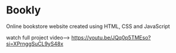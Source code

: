 # Bookly
Online bookstore website created using HTML, CSS and JavaScript



watch full project video--> https://youtu.be/JQq0p5TMEso?si=XPrnggSuCL9yS48x
